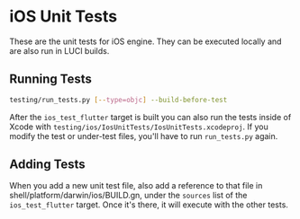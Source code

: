 # iOS Unit Tests

These are the unit tests for iOS engine.  They can be executed locally and are
also run in LUCI builds.

## Running Tests

```sh
testing/run_tests.py [--type=objc] --build-before-test
```

After the `ios_test_flutter` target is built you can also run the tests inside
of Xcode with `testing/ios/IosUnitTests/IosUnitTests.xcodeproj`. If you
modify the test or under-test files, you'll have to run `run_tests.py` again.

## Adding Tests

When you add a new unit test file, also add a reference to that file in
shell/platform/darwin/ios/BUILD.gn, under the `sources` list of the
`ios_test_flutter` target. Once it's there, it will execute with the other
tests.
